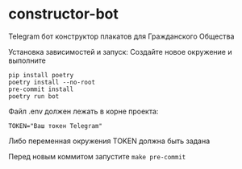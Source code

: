 # constructor-bot
Telegram бот конструктор плакатов для Гражданского Общества

Установка зависимостей и запуск:
Создайте новое окружение и выполните
```
pip install poetry
poetry install --no-root
pre-commit install
poetry run bot
```

Файл .env должен лежать в корне проекта:
```
TOKEN="Ваш токен Telegram"
```
Либо переменная окружения TOKEN должна быть задана

Перед новым коммитом запустите `make pre-commit`
